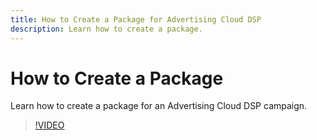 ```yaml
---
title: How to Create a Package for Advertising Cloud DSP
description: Learn how to create a package.
---
```

# How to Create a Package

Learn how to create a package for an Advertising Cloud DSP campaign.

>[!VIDEO](https://video.tv.adobe.com/v/339203)
